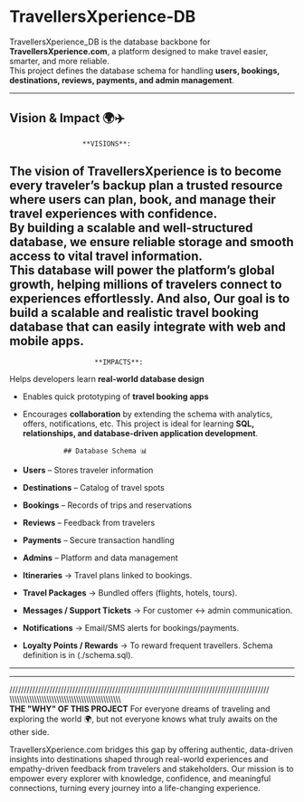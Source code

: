# TravellersXperience-DB

TravellersXperience_DB is the database backbone for **TravellersXperience.com**, a platform designed to make travel easier, smarter, and more reliable.  
This project defines the database schema for handling **users, bookings, destinations, reviews, payments, and admin management**.

---

## Vision & Impact 🌍✈️

                      **VISIONS**:
The vision of TravellersXperience is to become **every traveler’s backup plan** a trusted resource where users can plan, book, and manage their travel experiences with confidence.  
By building a scalable and well-structured database, we ensure reliable storage and smooth access to vital travel information.  
This database will power the platform’s **global growth**, helping millions of travelers connect to experiences effortlessly.
And also, Our goal is to build a **scalable and realistic travel booking database** that can easily integrate with **web and mobile apps**. 
---
                         **IMPACTS**:
 Helps developers learn **real-world database design**  
- Enables quick prototyping of **travel booking apps**  
- Encourages **collaboration** by extending the schema with analytics, offers, notifications, etc.
This project is ideal for learning **SQL, relationships, and database-driven application development**.

                ## Database Schema 📊

- **Users** – Stores traveler information  
- **Destinations** – Catalog of travel spots  
- **Bookings** – Records of trips and reservations  
- **Reviews** – Feedback from travelers  
- **Payments** – Secure transaction handling  
- **Admins** – Platform and data management    
- **Itineraries** → Travel plans linked to bookings.
- **Travel Packages** → Bundled offers (flights, hotels, tours).
- **Messages / Support Tickets** → For customer ↔️ admin communication.
- **Notifications** → Email/SMS alerts for bookings/payments.
- **Loyalty Points / Rewards** → To reward frequent travellers.
                  Schema definition is in (./schema.sql).

*******************************************************************************************
*******************************************************************************************
///////////////////////////////////////////////////////////////////////////////////////////
\\\\\\\\\\\\\\\\\\\\\\\\\\\\\\\\\\\\\\\\\\\\\\\\\\\\\\\\\\\\\\\\\\\\\\\\\\\\\\\\\\\\\\\\\\\
                    **THE  "WHY" OF THIS PROJECT**
 For everyone dreams of traveling and exploring the world 🌍, but not everyone knows what truly awaits on the other side.

TravellersXperience.com bridges this gap by offering authentic, data-driven insights into destinations shaped through real-world experiences and empathy-driven feedback from travelers and stakeholders.
Our mission is to empower every explorer with knowledge, confidence, and meaningful connections, turning every journey into a life-changing experience. 
                  